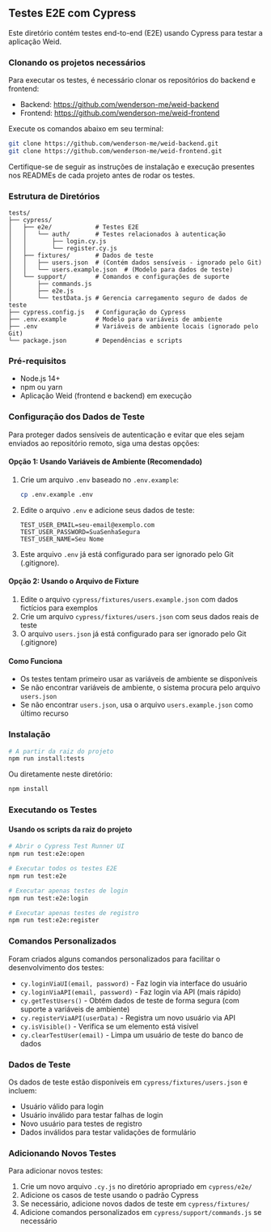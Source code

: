 ## Testes E2E com Cypress

Este diretório contém testes end-to-end (E2E) usando Cypress para testar a aplicação Weid.

### Clonando os projetos necessários

Para executar os testes, é necessário clonar os repositórios do backend e frontend:

- Backend: https://github.com/wenderson-me/weid-backend
- Frontend: https://github.com/wenderson-me/weid-frontend

Execute os comandos abaixo em seu terminal:

```bash
git clone https://github.com/wenderson-me/weid-backend.git
git clone https://github.com/wenderson-me/weid-frontend.git
```

Certifique-se de seguir as instruções de instalação e execução presentes nos READMEs de cada projeto antes de rodar os testes.

### Estrutura de Diretórios

```
tests/
├── cypress/
│   ├── e2e/            # Testes E2E
│   │   └── auth/       # Testes relacionados à autenticação
│   │       ├── login.cy.js
│   │       └── register.cy.js
│   ├── fixtures/       # Dados de teste
│   │   ├── users.json  # (Contém dados sensíveis - ignorado pelo Git)
│   │   └── users.example.json  # (Modelo para dados de teste)
│   └── support/        # Comandos e configurações de suporte
│       ├── commands.js
│       ├── e2e.js
│       └── testData.js # Gerencia carregamento seguro de dados de teste
├── cypress.config.js   # Configuração do Cypress
├── .env.example        # Modelo para variáveis de ambiente
├── .env                # Variáveis de ambiente locais (ignorado pelo Git)
└── package.json        # Dependências e scripts
```

### Pré-requisitos

- Node.js 14+
- npm ou yarn
- Aplicação Weid (frontend e backend) em execução

### Configuração dos Dados de Teste

Para proteger dados sensíveis de autenticação e evitar que eles sejam enviados ao repositório remoto, siga uma destas opções:

#### Opção 1: Usando Variáveis de Ambiente (Recomendado)

1. Crie um arquivo `.env` baseado no `.env.example`:
   ```bash
   cp .env.example .env
   ```

2. Edite o arquivo `.env` e adicione seus dados de teste:
   ```
   TEST_USER_EMAIL=seu-email@exemplo.com
   TEST_USER_PASSWORD=SuaSenhaSegura
   TEST_USER_NAME=Seu Nome
   ```

3. Este arquivo `.env` já está configurado para ser ignorado pelo Git (.gitignore).

#### Opção 2: Usando o Arquivo de Fixture

1. Edite o arquivo `cypress/fixtures/users.example.json` com dados fictícios para exemplos
2. Crie um arquivo `cypress/fixtures/users.json` com seus dados reais de teste
3. O arquivo `users.json` já está configurado para ser ignorado pelo Git (.gitignore)

#### Como Funciona

- Os testes tentam primeiro usar as variáveis de ambiente se disponíveis
- Se não encontrar variáveis de ambiente, o sistema procura pelo arquivo `users.json`
- Se não encontrar `users.json`, usa o arquivo `users.example.json` como último recurso

### Instalação

```bash
# A partir da raiz do projeto
npm run install:tests
```

Ou diretamente neste diretório:

```bash
npm install
```

### Executando os Testes

#### Usando os scripts da raiz do projeto

```bash
# Abrir o Cypress Test Runner UI
npm run test:e2e:open

# Executar todos os testes E2E
npm run test:e2e

# Executar apenas testes de login
npm run test:e2e:login

# Executar apenas testes de registro
npm run test:e2e:register
```

### Comandos Personalizados

Foram criados alguns comandos personalizados para facilitar o desenvolvimento dos testes:

- `cy.loginViaUI(email, password)` - Faz login via interface do usuário
- `cy.loginViaAPI(email, password)` - Faz login via API (mais rápido)
- `cy.getTestUsers()` - Obtém dados de teste de forma segura (com suporte a variáveis de ambiente)
- `cy.registerViaAPI(userData)` - Registra um novo usuário via API
- `cy.isVisible()` - Verifica se um elemento está visível
- `cy.clearTestUser(email)` - Limpa um usuário de teste do banco de dados

### Dados de Teste

Os dados de teste estão disponíveis em `cypress/fixtures/users.json` e incluem:

- Usuário válido para login
- Usuário inválido para testar falhas de login
- Novo usuário para testes de registro
- Dados inválidos para testar validações de formulário

### Adicionando Novos Testes

Para adicionar novos testes:

1. Crie um novo arquivo `.cy.js` no diretório apropriado em `cypress/e2e/`
2. Adicione os casos de teste usando o padrão Cypress
3. Se necessário, adicione novos dados de teste em `cypress/fixtures/`
4. Adicione comandos personalizados em `cypress/support/commands.js` se necessário